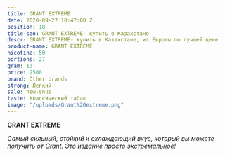 ```yaml
---
title: GRANT EXTREME
date: 2020-09-27 10:47:00 Z
position: 18
title-seo: GRANT EXTREME- купить в Казахстане
descr: GRANT EXTREME- купить в Казахстане, из Европы по лучшей цене
product-name: GRANT EXTREME
nicotine: 50
portions: 27
gram: 13
price: 2500
brand: Other brands
strong: Легкий
sale: new-snus
taste: Классический табак
image: "/uploads/Grant%20extreme.png"
---
```


**GRANT EXTREME**

*Самый сильный, стойкий и охлаждающий вкус, который вы можете получить от Grant. 
Это издание просто экстремальное!*